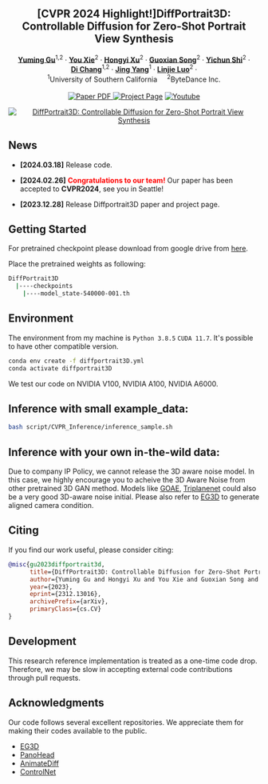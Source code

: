 

<p align="center">

  <h2 align="center">[CVPR 2024 Highlight!]DiffPortrait3D: Controllable Diffusion for Zero-Shot Portrait View Synthesis </h2>
  <p align="center">
    <a href="https://www.yuming-gu.com/"><strong>Yuming Gu</strong></a><sup>1,2</sup>
    · 
    <a href="https://ge.in.tum.de/about/you-xie/"><strong>You Xie</strong></a><sup>2</sup>
    · 
    <a href="https://hongyixu37.github.io/homepage/"><strong>Hongyi Xu</strong></a><sup>2</sup>
    ·
    <a href="https://guoxiansong.github.io/homepage/index.html"><strong>Guoxian Song</strong></a><sup>2</sup>
    ·
    <a href="https://seasonsh.github.io/"><strong>Yichun Shi</strong></a><sup>2</sup>
    ·
    <br><a href="https://boese0601.github.io"><strong>Di Chang</strong></a><sup>1,2</sup>
    ·  
    <a href="https://jingyangcarl.com"><strong>Jing Yang</strong></a><sup>1</sup>
    ·
    <a href="http://linjieluo.com"><strong>Linjie Luo</strong></a><sup>2</sup>
    ·
    <br>
    <sup>1</sup>University of Southern California &nbsp;&nbsp;&nbsp; <sup>2</sup>ByteDance Inc.
    <br>
    </br>
        <a href="https://arxiv.org/abs/2312.13016">
        <img src='https://img.shields.io/badge/arXiv-DiffPortrait3D-green' alt='Paper PDF'>
        </a>
        <a href='https://freedomgu.github.io/DiffPortrait3D/'>
        <img src='https://img.shields.io/badge/Project_Page-DiffPortrait3D-blue' alt='Project Page'></a>
        <a href='https://www.youtube.com/watch?v=mI8RJ_f3Csw'>
        <img src='https://img.shields.io/badge/YouTube-DiffPortrait3D-rgb(255, 0, 0)' alt='Youtube'></a>
  </p>
    </p>
<div align="center">
  <a href="https://youtu.be/mI8RJ_f3Csw"><img src="./Figures/teaser.gif" alt="DiffPortrait3D: Controllable Diffusion for Zero-Shot Portrait View Synthesis"></a>
</div>


<!-- *We present DiffPortrait3D, a conditional diffusion model that is capable of synthesizing 3D-consistent photo-realistic novel views from as few as a single in-the-wild portrait. Specifically, given a single RGB input, we aim to synthesize plausible but consistent facial details rendered from novel camera views with retained both identity and facial expression. In lieu of time-consuming optimization and fine-tuning, our zero-shot method generalizes well to arbitrary face portraits with unposed camera views, extreme facial expressions, and diverse artistic depictions. At its core, we leverage the generative prior of 2D diffusion models pre-trained on large-scale image datasets as our rendering backbone, while the denoising is guided with disentangled attentive control of appearance and camera pose. To achieve this, we first inject the appearance context from the reference image into the self-attention layers of the frozen UNets. The rendering view is then manipulated with a novel conditional control module that interprets the camera pose by watching a condition image of a crossed subject from the same view. Furthermore, we insert a trainable cross-view attention module to enhance view consistency, which is further strengthened with a novel 3D-aware noise generation process during inference. We demonstrate state-of-the-art results both qualitatively and quantitatively on our challenging in-the-wild and multi-view benchmarks.* -->

<!-- *For avatar-centric video generation and animation, please also check our latest work <a href="">MagicAvatar</a>!* -->

## News
* **[2024.03.18]** Release code.
* **[2024.02.26]** <span style="color:red">**Congratulations to our team!**</span> Our paper has been accepted to <span > <b>CVPR2024</b></span>, see you in Seattle! 

* **[2023.12.28]** Release Diffportrait3D paper and project page.

## Getting Started

For pretrained checkpoint please download from google drive from [here](https://drive.google.com/file/d/14qzipHghFrs4CFpVo1xW9CZt8OGLJf9t/view?usp=drive_link).

Place the pretrained weights as following:

```bash
DiffPortrait3D
  |----checkpoints
    |----model_state-540000-001.th
```

## Environment
The environment from my machine is ```Python 3.8.5``` ```CUDA 11.7```. It's possible to have other compatible version.


```bash
conda env create -f diffportrait3D.yml
conda activate diffportrait3D
```

We test our code on NVIDIA V100, NVIDIA A100, NVIDIA A6000.
## Inference with small example_data:
```bash 
bash script/CVPR_Inference/inference_sample.sh
```
## Inference with your own in-the-wild data:

Due to company IP Policy, we cannot release the 3D aware noise model. In this case, we highly encourage you to acheive the 3D Aware Noise from other pretrained 3D GAN method. Models like [GOAE](https://github.com/jiangyzy/GOAE), [Triplanenet](https://github.com/anantarb/triplanenet) could also be a very good 3D-aware noise initial. Please also refer to [EG3D](https://nvlabs.github.io/eg3d/) to generate aligned camera condition.


## Citing
If you find our work useful, please consider citing:
```BibTeX
@misc{gu2023diffportrait3d,
      title={DiffPortrait3D: Controllable Diffusion for Zero-Shot Portrait View Synthesis}, 
      author={Yuming Gu and Hongyi Xu and You Xie and Guoxian Song and Yichun Shi and Di Chang and Jing Yang and Lingjie Luo},
      year={2023},
      eprint={2312.13016},
      archivePrefix={arXiv},
      primaryClass={cs.CV}
}
```

## Development

This research reference implementation is treated as a one-time code drop. Therefore, we may be slow in accepting external code contributions through pull requests.

## Acknowledgments

Our code follows several excellent repositories. We appreciate them for making their codes available to the public.
* [EG3D](https://nvlabs.github.io/eg3d/)
* [PanoHead](https://github.com/SizheAn/PanoHead)
* [AnimateDiff](https://github.com/guoyww/AnimateDiff)
* [ControlNet](https://github.com/lllyasviel/ControlNet)

